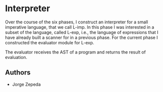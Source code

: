 # Interpreter

Over the course of the six phases, I construct an interpreter for a small imperative language, that
we call L-imp. In this phase I was interested in a subset of the language, called L-exp, i.e., the language of
expressions that I have already built a scanner for in a previous phase.
For the current phase I constructed the evaluator module for L-exp. 

The evaluator receives the AST of a program and returns the result of evaluation.

## Authors
- Jorge Zepeda
